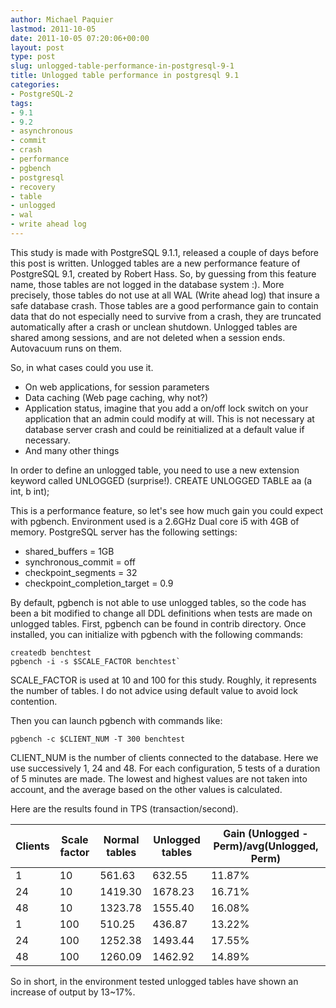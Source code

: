 ```yaml
---
author: Michael Paquier
lastmod: 2011-10-05
date: 2011-10-05 07:20:06+00:00
layout: post
type: post
slug: unlogged-table-performance-in-postgresql-9-1
title: Unlogged table performance in postgresql 9.1
categories:
- PostgreSQL-2
tags:
- 9.1
- 9.2
- asynchronous
- commit
- crash
- performance
- pgbench
- postgresql
- recovery
- table
- unlogged
- wal
- write ahead log
---
```


This study is made with PostgreSQL 9.1.1, released a couple of days before this post is written.
Unlogged tables are a new performance feature of PostgreSQL 9.1, created by Robert Hass. So, by guessing from this feature name, those tables are not logged in the database system :). More precisely, those tables do not use at all WAL (Write ahead log) that insure a safe database crash.
Those tables are a good performance gain to contain data that do not especially need to survive from a crash, they are truncated automatically after a crash or unclean shutdown.
Unlogged tables are shared among sessions, and are not deleted when a session ends. Autovacuum runs on them.

So, in what cases could you use it.

  * On web applications, for session parameters
  * Data caching (Web page caching, why not?)
  * Application status, imagine that you add a on/off lock switch on your application that an admin could modify at will. This is not necessary at database server crash and could be reinitialized at a default value if necessary.
  * And many other things

In order to define an unlogged table, you need to use a new extension keyword called UNLOGGED (surprise!).
    CREATE UNLOGGED TABLE aa (a int, b int);

This is a performance feature, so let's see how much gain you could expect with pgbench.
Environment used is a 2.6GHz Dual core i5 with 4GB of memory.
PostgreSQL server has the following settings:

  * shared\_buffers = 1GB
  * synchronous\_commit = off
  * checkpoint\_segments = 32
  * checkpoint\_completion\_target = 0.9

By default, pgbench is not able to use unlogged tables, so the code has been a bit modified to change all DDL definitions when tests are made on unlogged tables.
First, pgbench can be found in contrib directory. Once installed, you can initialize with pgbench with the following commands:

    createdb benchtest
    pgbench -i -s $SCALE_FACTOR benchtest`

SCALE\_FACTOR is used at 10 and 100 for this study. Roughly, it represents the number of tables. I do not advice using default value to avoid lock contention.

Then you can launch pgbench with commands like:

    pgbench -c $CLIENT_NUM -T 300 benchtest

CLIENT\_NUM is the number of clients connected to the database. Here we use successively 1, 24 and 48.
For each configuration, 5 tests of a duration of 5 minutes are made. The lowest and highest values are not taken into account, and the average based on the other values is calculated.

Here are the results found in TPS (transaction/second).

| Clients | Scale factor | Normal tables | Unlogged tables | Gain (Unlogged - Perm)/avg(Unlogged, Perm) |
| ------- | ------------ | ------------- | --------------- | ----------------------------------------- |
| 1 | 10 | 561.63 | 632.55 | 11.87% |
| 24 | 10 | 1419.30 | 1678.23 | 16.71% |
| 48 | 10 | 1323.78 | 1555.40 | 16.08% |
| 1 | 100 | 510.25 | 436.87 | 13.22% |
| 24 | 100 | 1252.38 | 1493.44 | 17.55% |
| 48 | 100 | 1260.09 | 1462.92 | 14.89% |

So in short, in the environment tested unlogged tables have shown an increase of output by 13~17%.
